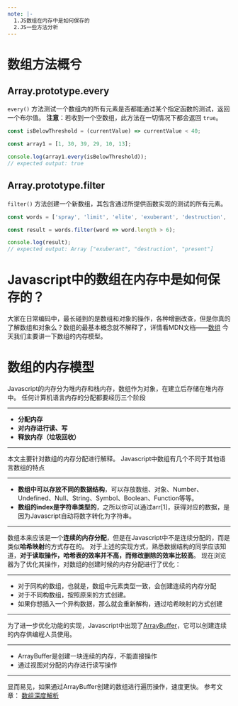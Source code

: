 ```yaml
---
note: |-
  1.JS数组在内存中是如何保存的
  2.JS一些方法分析
---
```

# 数组方法概兮

## Array.prototype.every

`every()` 方法测试一个数组内的所有元素是否都能通过某个指定函数的测试，返回一个布尔值。
**注意**：若收到一个空数组，此方法在一切情况下都会返回 `true`。

```javascript
const isBelowThreshold = (currentValue) => currentValue < 40;

const array1 = [1, 30, 39, 29, 10, 13];

console.log(array1.every(isBelowThreshold));
// expected output: true
```

## Array.prototype.filter

`filter()` 方法创建一个新数组，其包含通过所提供函数实现的测试的所有元素。

```javascript
const words = ['spray', 'limit', 'elite', 'exuberant', 'destruction', 'present'];

const result = words.filter(word => word.length > 6);

console.log(result);
// expected output: Array ["exuberant", "destruction", "present"]
```



# Javascript中的数组在内存中是如何保存的？

大家在日常编码中，最长碰到的是数组和对象的操作，各种增删改查，但是你真的了解数组和对象么？数组的最基本概念就不解释了，详情看MDN文档——[数组](https://developer.mozilla.org/zh-CN/docs/Web/JavaScript/Reference/Global_Objects/Array)
今天我们主要讲一下数组的内存模型。

# 数组的内存模型

Javascript的内存分为堆内存和栈内存，数组作为对象，在建立后存储在堆内存中。
任何计算机语言内存的分配都要经历三个阶段

* * *

*   **分配内存**
*   **对内存进行读、写**
*   **释放内存（垃圾回收）**

* * *

本文主要针对数组的内存分配进行解释。
Javascript中数组有几个不同于其他语言数组的特点

* * *

*   **数组中可以存放不同的数据结构**，可以存放数组、对象、Number、Undefined、Null、String、Symbol、Boolean、Function等等。
*   **数组的index是字符串类型的**，之所以你可以通过arr[1]，获得对应的数据，是因为Javascript自动将数字转化为字符串。

* * *

数组本来应该是一个**连续的内存分配**，但是在Javascript中不是连续分配的，而是类似**哈希映射**的方式存在的。
对于上述的实现方式，熟悉数据结构的同学应该知道，**对于读取操作，哈希表的效率并不高，而修改删除的效率比较高**。
现在浏览器为了优化其操作，对数组的创建时候的内存分配进行了优化：

* * *

*   对于同构的数组，也就是，数组中元素类型一致，会创建连续的内存分配
*   对于不同构数组，按照原来的方式创建。
*   如果你想插入一个异构数据，那么就会重新解构，通过哈希映射的方式创建

* * *

为了进一步优化功能的实现，Javascript中出现了[ArrayBuffer](https://developer.mozilla.org/en-US/docs/Web/JavaScript/Typed_arrays)，它可以创建连续的内存供编程人员使用。

* * *

*   ArrayBuffer是创建一块连续的内存，不能直接操作
*   通过视图对分配的内存进行读写操作

* * *

显而易见，如果通过ArrayBuffer创建的数组进行遍历操作，速度更快。
参考文章：
[数组深度解析](http://voidcanvas.com/javascript-array-evolution-performance/)
